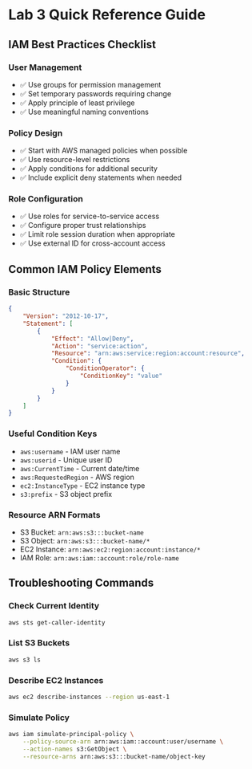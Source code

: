 # Lab 3 Quick Reference Guide

## IAM Best Practices Checklist

### User Management
- ✅ Use groups for permission management
- ✅ Set temporary passwords requiring change
- ✅ Apply principle of least privilege
- ✅ Use meaningful naming conventions

### Policy Design
- ✅ Start with AWS managed policies when possible
- ✅ Use resource-level restrictions
- ✅ Apply conditions for additional security
- ✅ Include explicit deny statements when needed

### Role Configuration
- ✅ Use roles for service-to-service access
- ✅ Configure proper trust relationships
- ✅ Limit role session duration when appropriate
- ✅ Use external ID for cross-account access

## Common IAM Policy Elements

### Basic Structure
```json
{
    "Version": "2012-10-17",
    "Statement": [
        {
            "Effect": "Allow|Deny",
            "Action": "service:action",
            "Resource": "arn:aws:service:region:account:resource",
            "Condition": {
                "ConditionOperator": {
                    "ConditionKey": "value"
                }
            }
        }
    ]
}
```

### Useful Condition Keys
- `aws:username` - IAM user name
- `aws:userid` - Unique user ID
- `aws:CurrentTime` - Current date/time
- `aws:RequestedRegion` - AWS region
- `ec2:InstanceType` - EC2 instance type
- `s3:prefix` - S3 object prefix

### Resource ARN Formats
- S3 Bucket: `arn:aws:s3:::bucket-name`
- S3 Object: `arn:aws:s3:::bucket-name/*`
- EC2 Instance: `arn:aws:ec2:region:account:instance/*`
- IAM Role: `arn:aws:iam::account:role/role-name`

## Troubleshooting Commands

### Check Current Identity
```bash
aws sts get-caller-identity
```

### List S3 Buckets
```bash
aws s3 ls
```

### Describe EC2 Instances
```bash
aws ec2 describe-instances --region us-east-1
```

### Simulate Policy
```bash
aws iam simulate-principal-policy \
    --policy-source-arn arn:aws:iam::account:user/username \
    --action-names s3:GetObject \
    --resource-arns arn:aws:s3:::bucket-name/object-key
```

